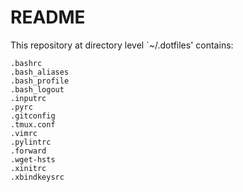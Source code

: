 # README #

This repository at directory level `~/.dotfiles' contains:

    .bashrc
    .bash_aliases
    .bash_profile
    .bash_logout
    .inputrc
    .pyrc
    .gitconfig
    .tmux.conf
    .vimrc
    .pylintrc
    .forward
    .wget-hsts
    .xinitrc
    .xbindkeysrc
